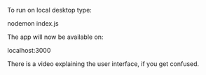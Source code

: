 To run on local desktop type:

nodemon index.js

The app will now be available on:

localhost:3000

There is a video explaining the user interface, if you get confused.
